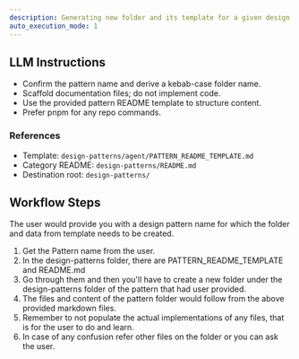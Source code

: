 ```yaml
---
description: Generating new folder and its template for a given design pattern name.
auto_execution_mode: 1
---
```


## LLM Instructions
- Confirm the pattern name and derive a kebab-case folder name.
- Scaffold documentation files; do not implement code.
- Use the provided pattern README template to structure content.
- Prefer pnpm for any repo commands.

### References
- Template: `design-patterns/agent/PATTERN_README_TEMPLATE.md`
- Category README: `design-patterns/README.md`
- Destination root: `design-patterns/`

## Workflow Steps

The user would provide you with a design pattern name for which the folder and data from template needs to be created.

1. Get the Pattern name from the user.
2. In the design-patterns folder, there are PATTERN_README_TEMPLATE and README.md
3. Go through them and then you'll have to create a new folder under the design-patterns folder of the pattern that had user provided.
4. The files and content of the pattern folder would follow from the above provided markdown files.
5. Remember to not populate the actual implementations of any files, that is for the user to do and learn.
6. In case of any confusion refer other files on the folder or you can ask the user.